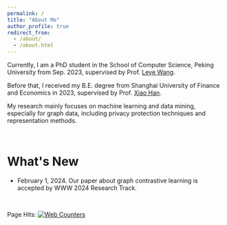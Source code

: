 ```yaml
---
permalink: /
title: "About Me"
author_profile: true
redirect_from: 
  - /about/
  - /about.html
---
```


Currently, I am a PhD student in the School of Computer Science, Peking University from Sep. 2023, supervised by Prof. <a href="https://wangleye.github.io" target="_blank">Leye Wang</a>. 

Before that, I received my B.E. degree from Shanghai University of Finance and Economics in 2023, supervised by Prof. <a href="http://simecv.sufe.edu.cn/page.aspx?id=54" target="_blank">Xiao Han</a>. 

My research mainly focuses on machine learning and data mining, especially for graph data, including privacy protection techniques and representation methods.

<br/>

What's New
======
* February 1, 2024. Our paper about graph contrastive learning is accepted by WWW 2024 Research Track.

<br/>

Page Hits: <a href="https://www.easycounter.com/"><img src="https://www.easycounter.com/counter.php?wuyucheng" border="0" alt="Web Counters"></a>
